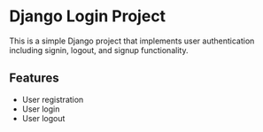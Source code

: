 # Django Login Project

This is a simple Django project that implements user authentication including signin, logout, and signup functionality.

## Features

- User registration
- User login
- User logout
